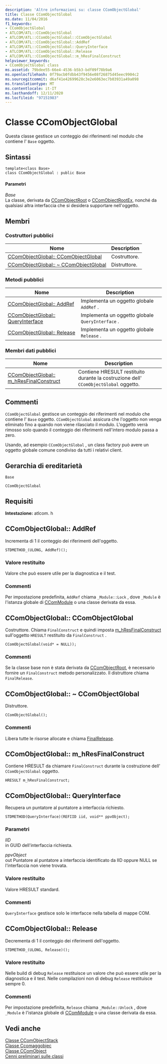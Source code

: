 ```yaml
---
description: 'Altre informazioni su: classe CComObjectGlobal'
title: Classe CComObjectGlobal
ms.date: 11/04/2016
f1_keywords:
- CComObjectGlobal
- ATLCOM/ATL::CComObjectGlobal
- ATLCOM/ATL::CComObjectGlobal::CComObjectGlobal
- ATLCOM/ATL::CComObjectGlobal::AddRef
- ATLCOM/ATL::CComObjectGlobal::QueryInterface
- ATLCOM/ATL::CComObjectGlobal::Release
- ATLCOM/ATL::CComObjectGlobal::m_hResFinalConstruct
helpviewer_keywords:
- CComObjectGlobal class
ms.assetid: 79bdee55-66e4-4536-b5b3-bdf09f78b9a6
ms.openlocfilehash: 0f79acb0fdbb43f9456e08f26875d45eec9904c2
ms.sourcegitcommit: d6af41e42699628c3e2e6063ec7b03931a49a098
ms.translationtype: MT
ms.contentlocale: it-IT
ms.lasthandoff: 12/11/2020
ms.locfileid: "97151983"
---
```

# <a name="ccomobjectglobal-class"></a>Classe CComObjectGlobal

Questa classe gestisce un conteggio dei riferimenti nel modulo che contiene l' `Base` oggetto.

## <a name="syntax"></a>Sintassi

```
template<class Base>
class CComObjectGlobal : public Base
```

#### <a name="parameters"></a>Parametri

*Base*<br/>
La classe, derivata da [CComObjectRoot](../../atl/reference/ccomobjectroot-class.md) o [CComObjectRootEx](../../atl/reference/ccomobjectrootex-class.md), nonché da qualsiasi altra interfaccia che si desidera supportare nell'oggetto.

## <a name="members"></a>Membri

### <a name="public-constructors"></a>Costruttori pubblici

|Nome|Description|
|----------|-----------------|
|[CComObjectGlobal:: CComObjectGlobal](#ccomobjectglobal)|Costruttore.|
|[CComObjectGlobal:: ~ CComObjectGlobal](#dtor)|Distruttore.|

### <a name="public-methods"></a>Metodi pubblici

|Nome|Description|
|----------|-----------------|
|[CComObjectGlobal:: AddRef](#addref)|Implementa un oggetto globale `AddRef` .|
|[CComObjectGlobal:: QueryInterface](#queryinterface)|Implementa un oggetto globale `QueryInterface` .|
|[CComObjectGlobal:: Release](#release)|Implementa un oggetto globale `Release` .|

### <a name="public-data-members"></a>Membri dati pubblici

|Nome|Description|
|----------|-----------------|
|[CComObjectGlobal:: m_hResFinalConstruct](#m_hresfinalconstruct)|Contiene HRESULT restituito durante la costruzione dell' `CComObjectGlobal` oggetto.|

## <a name="remarks"></a>Commenti

`CComObjectGlobal` gestisce un conteggio dei riferimenti nel modulo che contiene l' `Base` oggetto. `CComObjectGlobal` assicura che l'oggetto non venga eliminato fino a quando non viene rilasciato il modulo. L'oggetto verrà rimosso solo quando il conteggio dei riferimenti nell'intero modulo passa a zero.

Usando, ad esempio `CComObjectGlobal` , un class factory può avere un oggetto globale comune condiviso da tutti i relativi client.

## <a name="inheritance-hierarchy"></a>Gerarchia di ereditarietà

`Base`

`CComObjectGlobal`

## <a name="requirements"></a>Requisiti

**Intestazione:** atlcom. h

## <a name="ccomobjectglobaladdref"></a><a name="addref"></a> CComObjectGlobal:: AddRef

Incrementa di 1 il conteggio dei riferimenti dell'oggetto.

```
STDMETHOD_(ULONG, AddRef)();
```

### <a name="return-value"></a>Valore restituito

Valore che può essere utile per la diagnostica e il test.

### <a name="remarks"></a>Commenti

Per impostazione predefinita, `AddRef` chiama `_Module::Lock` , dove `_Module` è l'istanza globale di [CComModule](../../atl/reference/ccommodule-class.md) o una classe derivata da essa.

## <a name="ccomobjectglobalccomobjectglobal"></a><a name="ccomobjectglobal"></a> CComObjectGlobal:: CComObjectGlobal

Costruttore. Chiama `FinalConstruct` e quindi imposta [m_hResFinalConstruct](#m_hresfinalconstruct) sull'oggetto `HRESULT` restituito da `FinalConstruct` .

```
CComObjectGlobal(void* = NULL));
```

### <a name="remarks"></a>Commenti

Se la classe base non è stata derivata da [CComObjectRoot](../../atl/reference/ccomobjectroot-class.md), è necessario fornire un `FinalConstruct` metodo personalizzato. Il distruttore chiama `FinalRelease`.

## <a name="ccomobjectglobalccomobjectglobal"></a><a name="dtor"></a> CComObjectGlobal:: ~ CComObjectGlobal

Distruttore.

```
CComObjectGlobal();
```

### <a name="remarks"></a>Commenti

Libera tutte le risorse allocate e chiama [FinalRelease](ccomobjectrootex-class.md#finalrelease).

## <a name="ccomobjectglobalm_hresfinalconstruct"></a><a name="m_hresfinalconstruct"></a> CComObjectGlobal:: m_hResFinalConstruct

Contiene HRESULT da chiamare `FinalConstruct` durante la costruzione dell' `CComObjectGlobal` oggetto.

```
HRESULT m_hResFinalConstruct;
```

## <a name="ccomobjectglobalqueryinterface"></a><a name="queryinterface"></a> CComObjectGlobal:: QueryInterface

Recupera un puntatore al puntatore a interfaccia richiesto.

```
STDMETHOD(QueryInterface)(REFIID iid, void** ppvObject);
```

### <a name="parameters"></a>Parametri

*IID*<br/>
in GUID dell'interfaccia richiesta.

*ppvObject*<br/>
out Puntatore al puntatore a interfaccia identificato da IID oppure NULL se l'interfaccia non viene trovata.

### <a name="return-value"></a>Valore restituito

Valore HRESULT standard.

### <a name="remarks"></a>Commenti

`QueryInterface` gestisce solo le interfacce nella tabella di mappe COM.

## <a name="ccomobjectglobalrelease"></a><a name="release"></a> CComObjectGlobal:: Release

Decrementa di 1 il conteggio dei riferimenti dell'oggetto.

```
STDMETHOD_(ULONG, Release)();
```

### <a name="return-value"></a>Valore restituito

Nelle build di debug `Release` restituisce un valore che può essere utile per la diagnostica e il test. Nelle compilazioni non di debug `Release` restituisce sempre 0.

### <a name="remarks"></a>Commenti

Per impostazione predefinita, `Release` chiama `_Module::Unlock` , dove `_Module` è l'istanza globale di [CComModule](../../atl/reference/ccommodule-class.md) o una classe derivata da essa.

## <a name="see-also"></a>Vedi anche

[Classe CComObjectStack](../../atl/reference/ccomobjectstack-class.md)<br/>
[Classe Ccomaggobjec](../../atl/reference/ccomaggobject-class.md)<br/>
[Classe CComObject](../../atl/reference/ccomobject-class.md)<br/>
[Cenni preliminari sulle classi](../../atl/atl-class-overview.md)
